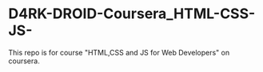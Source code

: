 # D4RK-DROID-Coursera_HTML-CSS-JS-
This repo is for course "HTML,CSS and JS for Web Developers" on coursera.
